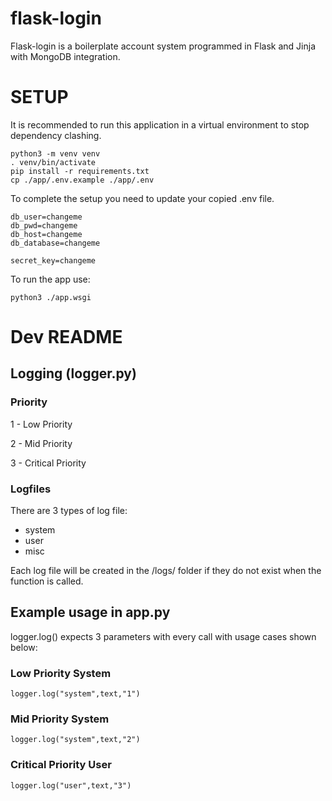 # flask-login
Flask-login is a boilerplate account system programmed in Flask and Jinja with MongoDB integration.


# SETUP

It is recommended to run this application in a virtual environment to stop dependency clashing.

```
python3 -m venv venv
. venv/bin/activate
pip install -r requirements.txt
cp ./app/.env.example ./app/.env  
```

To complete the setup you need to update your copied .env file.

```
db_user=changeme
db_pwd=changeme
db_host=changeme
db_database=changeme

secret_key=changeme
```

To run the app use:
```
python3 ./app.wsgi
```
# Dev README

## Logging (logger.py) 

### Priority
  
  1 - Low Priority
  
  2 - Mid Priority
  
  3 - Critical Priority

### Logfiles

There are 3 types of log file:

- system
- user
- misc

Each log file will be created in the /logs/ folder if they do not exist when the function is called.

## Example usage in app.py

logger.log() expects 3 parameters with every call with usage cases shown below:

### Low Priority System
   
   ```logger.log("system",text,"1")```

### Mid Priority System
   
   ```logger.log("system",text,"2")```

### Critical Priority User
   
   ```logger.log("user",text,"3")```
